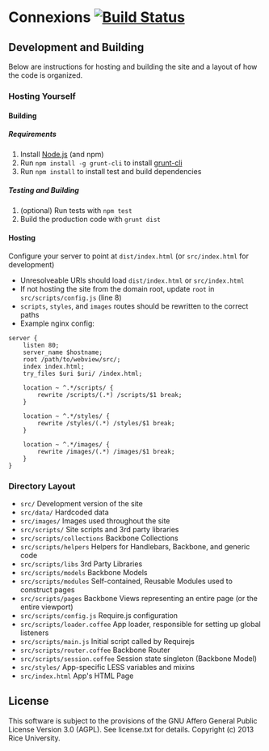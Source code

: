 # Connexions [![Build Status](https://travis-ci.org/Connexions/webview.png)](https://travis-ci.org/Connexions/webview)

## Development and Building

Below are instructions for hosting and building the site and a layout of how the code is organized.

### Hosting Yourself

#### Building

##### Requirements
1. Install [Node.js](http://nodejs.org) (and npm)
2. Run `npm install -g grunt-cli` to install [grunt-cli](https://github.com/gruntjs/grunt-cli)
3. Run `npm install` to install test and build dependencies

##### Testing and Building
1. (optional) Run tests with `npm test`
2. Build the production code with `grunt dist`

#### Hosting

Configure your server to point at `dist/index.html` (or `src/index.html` for development)
  * Unresolveable URIs should load `dist/index.html` or `src/index.html`
  * If not hosting the site from the domain root, update `root` in `src/scripts/config.js` (line 8)
  * `scripts`, `styles`, and `images` routes should be rewritten to the correct paths
  * Example nginx config:
  ```
  server {
      listen 80;
      server_name $hostname;
      root /path/to/webview/src/;
      index index.html;
      try_files $uri $uri/ /index.html;

      location ~ ^.*/scripts/ {
          rewrite /scripts/(.*) /scripts/$1 break;
      }

      location ~ ^.*/styles/ {
          rewrite /styles/(.*) /styles/$1 break;
      }

      location ~ ^.*/images/ {
          rewrite /images/(.*) /images/$1 break;
      }
  }
  ```

### Directory Layout

* `src/`                       Development version of the site
* `src/data/`                  Hardcoded data
* `src/images/`                Images used throughout the site
* `src/scripts/`               Site scripts and 3rd party libraries
* `src/scripts/collections`    Backbone Collections
* `src/scripts/helpers`        Helpers for Handlebars, Backbone, and generic code
* `src/scripts/libs`           3rd Party Libraries
* `src/scripts/models`         Backbone Models
* `src/scripts/modules`        Self-contained, Reusable Modules used to construct pages
* `src/scripts/pages`          Backbone Views representing an entire page (or the entire viewport)
* `src/scripts/config.js`      Require.js configuration
* `src/scripts/loader.coffee`  App loader, responsible for setting up global listeners
* `src/scripts/main.js`        Initial script called by Requirejs
* `src/scripts/router.coffee`  Backbone Router
* `src/scripts/session.coffee` Session state singleton (Backbone Model)
* `src/styles/`                App-specific LESS variables and mixins
* `src/index.html`             App's HTML Page

License
-------

This software is subject to the provisions of the GNU Affero General Public License Version 3.0 (AGPL). See license.txt for details. Copyright (c) 2013 Rice University.